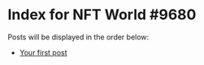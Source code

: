 # Index for NFT World #9680
Posts will be displayed in the order below:

- [Your first post](./001-first.md)

